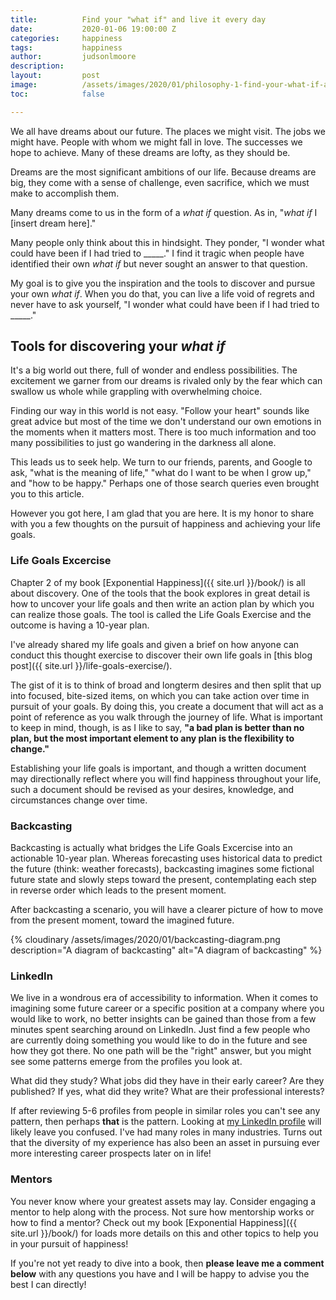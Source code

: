 ```yaml
---
title:			Find your "what if" and live it every day
date:			2020-01-06 19:00:00 Z
categories:		happiness
tags:			happiness
author:			judsonlmoore
description:	
layout:			post
image:			/assets/images/2020/01/philosophy-1-find-your-what-if-and-live-it-every-day.png
toc:			false

---
```



We all have dreams about our future. The places we might visit. The jobs we might have. People with whom we might fall in love. The successes we hope to achieve. Many of these dreams are lofty, as they should be. 

Dreams are the most significant ambitions of our life. Because dreams are big, they come with a sense of challenge, even sacrifice, which we must make to accomplish them.

Many dreams come to us in the form of a *what if* question. As in, "*what if* I [insert dream here]." 

Many people only think about this in hindsight. They ponder, "I wonder what could have been if I had tried to _____." I find it tragic when people have identified their own *what if* but never sought an answer to that question.

My goal is to give you the inspiration and the tools to discover and pursue your own *what if*. When you do that, you can live a life void of regrets and never have to ask yourself, "I wonder what could have been if I had tried to _____."

## Tools for discovering your *what if*

It's a big world out there, full of wonder and endless possibilities. The excitement we garner from our dreams is rivaled only by the fear which can swallow us whole while grappling with overwhelming choice. 

Finding our way in this world is not easy. "Follow your heart" sounds like great advice but most of the time we don't understand our own emotions in the moments when it matters most. There is too much information and too many possibilities to just go wandering in the darkness all alone. 

This leads us to seek help. We turn to our friends, parents, and Google to ask, "what is the meaning of life," "what do I want to be when I grow up," and "how to be happy." Perhaps one of those search queries even brought you to this article. 

However you got here, I am glad that you are here. It is my honor to share with you a few thoughts on the pursuit of happiness and achieving your life goals. 

### Life Goals Excercise

Chapter 2 of my book [Exponential Happiness]({{ site.url }}/book/) is all about discovery. One of the tools that the book explores in great detail is how to uncover your life goals and then write an action plan by which you can realize those goals. The tool is called the Life Goals Exercise and the outcome is having a 10-year plan. 

I've already shared my life goals and given a brief on how anyone can conduct this thought exercise to discover their own life goals in [this blog post]({{ site.url }}/life-goals-exercise/).

The gist of it is to think of broad and longterm desires and then split that up into focused, bite-sized items, on which you can take action over time in pursuit of your goals. By doing this, you create a document that will act as a point of reference as you walk through the journey of life. What is important to keep in mind, though, is as I like to say, **"a bad plan is better than no plan, but the most important element to any plan is the flexibility to change."**

Establishing your life goals is important, and though a written document may directionally reflect where you will find happiness throughout your life, such a document should be revised as your desires, knowledge, and circumstances change over time. 

### Backcasting

Backcasting is actually what bridges the Life Goals Excercise into an actionable 10-year plan. Whereas forecasting uses historical data to predict the future (think: weather forecasts), backcasting imagines some fictional future state and slowly steps toward the present, contemplating each step in reverse order which leads to the present moment. 

After backcasting a scenario, you will have a clearer picture of how to move from the present moment, toward the imagined future. 

{% cloudinary /assets/images/2020/01/backcasting-diagram.png description="A diagram of backcasting" alt="A diagram of backcasting" %}

### LinkedIn 

We live in a wondrous era of accessibility to information. When it comes to imagining some future career or a specific position at a company where you would like to work, no better insights can be gained than those from a few minutes spent searching around on LinkedIn. Just find a few people who are currently doing something you would like to do in the future and see how they got there. No one path will be the "right" answer, but you might see some patterns emerge from the profiles you look at. 

What did they study? What jobs did they have in their early career? Are they published? If yes, what did they write? What are their professional interests? 

If after reviewing 5-6 profiles from people in similar roles you can't see any pattern, then perhaps **that** is the pattern. Looking at [my LinkedIn profile](https://www.linkedin.com/in/judsonlmoore/) will likely leave you confused. I've had many roles in many industries. Turns out that the diversity of my experience has also been an asset in pursuing ever more interesting career prospects later on in life!

### Mentors

You never know where your greatest assets may lay. Consider engaging a mentor to help along with the process. Not sure how mentorship works or how to find a mentor? Check out my book [Exponential Happiness]({{ site.url }}/book/) for loads more details on this and other topics to help you in your pursuit of happiness! 

If you're not yet ready to dive into a book, then **please leave me a comment below** with any questions you have and I will be happy to advise you the best I can directly! 